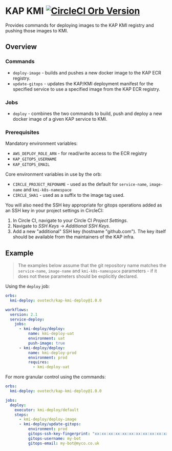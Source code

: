 # KAP KMI [![CircleCI Orb Version](https://img.shields.io/badge/endpoint.svg?url=https://badges.circleci.io/orb/ovotech/kap-kmi-deploy)](https://circleci.com/orbs/registry/orb/ovotech/kap-kmi-deploy)

Provides commands for deploying images to the KAP KMI registry and pushing those images to KMI.

## Overview

### Commands

- `deploy-image` - builds and pushes a new docker image to the KAP ECR registry.
- `update-gitops` - updates the KAP/KMI deployment manifest for the specified service to use a specified image from the KAP ECR registry.

### Jobs

- `deploy` - combines the two commands to build, push and deploy a new docker image of a given KAP service to KMI.

### Prerequisites

Mandatory environment variables:

- `AWS_DEPLOY_ROLE_ARN` - for read/write access to the ECR registry
- `KAP_GITOPS_USERNAME`
- `KAP_GITOPS_EMAIL`

Core environment variables in use by the orb:

- `CIRCLE_PROJECT_REPONAME` - used as the default for `service-name`, `image-name` and `kmi-k8s-namespace`
- `CIRCLE_SHA1` - used as a suffix to the image tag used.

You will also need the SSH key appropriate for gitops operations added as an SSH key in your project settings in CircleCI:

1. In Circle CI, navigate to your Circle CI _Project Settings_.
2. Navigate to _SSH Keys_ -> _Additional SSH Keys_.
3. Add a new "additional" SSH key (hostname "github.com"). The key itself should be available from the maintainers of the KAP infra.

## Example

> The examples below assume that the git repository name matches the `service-name`, `image-name` and `kmi-k8s-namespace`
> parameters - if it does not these parameters should be explicitly declared.

Using the `deploy` job:

```yaml
orbs:
  kmi-deploy: ovotech/kap-kmi-deploy@1.0.0

workflows:
  version: 2.1
  service-deploy:
    jobs:
      - kmi-deploy/deploy:
          name: kmi-deploy-uat
          environment: uat
          push-image: true
      - kmi-deploy/deploy:
          name: kmi-deploy-prod
          environment: prod
          requires:
            - kmi-deploy-uat
```

For more granular control using the commands:

```yaml
orbs:
  kmi-deploy: ovotech/kap-kmi-deploy@1.0.0

jobs:
  deploy:
    executor: kmi-deploy/default
    steps:
      - kmi-deploy/deploy-image
      - kmi-deploy/update-gitops:
          environment: prod
          gitops-ssh-key-fingerprint: "xx:xx:xx:xx:xx:xx:xx:xx:xx:xx:xx:xx:xx:xx:xx:xx"
          gitops-username: my-bot
          gitops-email: my-bot@myco.co.uk
```
